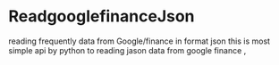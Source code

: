 # ReadgooglefinanceJson
reading frequently data from Google/finance in format json
this is most simple api by python to reading jason data from google finance , 

